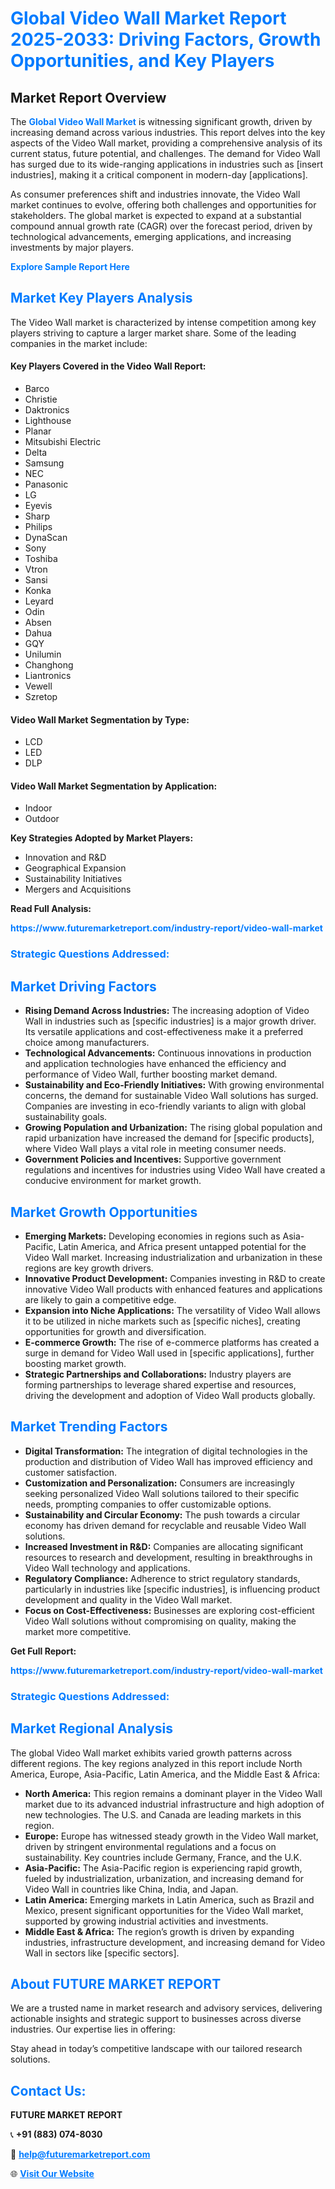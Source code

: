 <h1 style="color: #007BFF;">Global Video Wall Market Report 2025-2033: Driving Factors, Growth Opportunities, and Key Players</h1>

<section id="overview">
<h2>Market Report Overview</h2>
<p>The <a href="https://www.futuremarketreport.com/industry-report/video-wall-market" style="color: #007BFF; text-decoration: none;"><strong>Global Video Wall Market</strong></a> is witnessing significant growth, driven by increasing demand across various industries. This report delves into the key aspects of the Video Wall market, providing a comprehensive analysis of its current status, future potential, and challenges. The demand for Video Wall has surged due to its wide-ranging applications in industries such as [insert industries], making it a critical component in modern-day [applications].</p>
<p>As consumer preferences shift and industries innovate, the Video Wall market continues to evolve, offering both challenges and opportunities for stakeholders. The global market is expected to expand at a substantial compound annual growth rate (CAGR) over the forecast period, driven by technological advancements, emerging applications, and increasing investments by major players.</p>
</section>

<section id="overview">
<p><a href="https://www.futuremarketreport.com/request-sample/reportId=57397" style="color: #007BFF; text-decoration: none;"><strong>Explore Sample Report Here</strong></a></p>
</section>

<section id="key-players">
<h2 style="color: #007BFF;">Market Key Players Analysis</h2>
<p>The Video Wall market is characterized by intense competition among key players striving to capture a larger market share. Some of the leading companies in the market include:</p>
<h4>Key Players Covered in the Video Wall Report:</h4>
<ul><li>Barco</li><li>Christie</li><li>Daktronics</li><li>Lighthouse</li><li>Planar</li><li>Mitsubishi Electric</li><li>Delta</li><li>Samsung</li><li>NEC</li><li>Panasonic</li><li>LG</li><li>Eyevis</li><li>Sharp</li><li>Philips</li><li>DynaScan</li><li>Sony</li><li>Toshiba</li><li>Vtron</li><li>Sansi</li><li>Konka</li><li>Leyard</li><li>Odin</li><li>Absen</li><li>Dahua</li><li>GQY</li><li>Unilumin</li><li>Changhong</li><li>Liantronics</li><li>Vewell</li><li>Szretop</li></ul>
<h4>Video Wall Market Segmentation by Type:</h4>
<ul><li>LCD</li><li>LED</li><li>DLP</li></ul>

<h4>Video Wall Market Segmentation by Application:</h4>
<ul><li>Indoor</li><li>Outdoor</li></ul>
<p><strong>Key Strategies Adopted by Market Players:</strong></p>
<ul>
<li>Innovation and R&D</li>
<li>Geographical Expansion</li>
<li>Sustainability Initiatives</li>
<li>Mergers and Acquisitions</li>
</ul>
</section>

<section>
<p><strong>Read Full Analysis: </strong></p><a href="https://www.futuremarketreport.com/industry-report/video-wall-market" style="color: #007BFF; text-decoration: none;"><strong>https://www.futuremarketreport.com/industry-report/video-wall-market</strong></a>
<h3 style="color: #007BFF;">Strategic Questions Addressed:</h3>
</section>

<section id="driving-factors">
<h2 style="color: #007BFF;">Market Driving Factors</h2>
<ul>
<li><strong>Rising Demand Across Industries:</strong> The increasing adoption of Video Wall in industries such as [specific industries] is a major growth driver. Its versatile applications and cost-effectiveness make it a preferred choice among manufacturers.</li>
<li><strong>Technological Advancements:</strong> Continuous innovations in production and application technologies have enhanced the efficiency and performance of Video Wall, further boosting market demand.</li>
<li><strong>Sustainability and Eco-Friendly Initiatives:</strong> With growing environmental concerns, the demand for sustainable Video Wall solutions has surged. Companies are investing in eco-friendly variants to align with global sustainability goals.</li>
<li><strong>Growing Population and Urbanization:</strong> The rising global population and rapid urbanization have increased the demand for [specific products], where Video Wall plays a vital role in meeting consumer needs.</li>
<li><strong>Government Policies and Incentives:</strong> Supportive government regulations and incentives for industries using Video Wall have created a conducive environment for market growth.</li>
</ul>
</section>

<section id="growth-opportunities">
<h2 style="color: #007BFF;">Market Growth Opportunities</h2>
<ul>
<li><strong>Emerging Markets:</strong> Developing economies in regions such as Asia-Pacific, Latin America, and Africa present untapped potential for the Video Wall market. Increasing industrialization and urbanization in these regions are key growth drivers.</li>
<li><strong>Innovative Product Development:</strong> Companies investing in R&D to create innovative Video Wall products with enhanced features and applications are likely to gain a competitive edge.</li>
<li><strong>Expansion into Niche Applications:</strong> The versatility of Video Wall allows it to be utilized in niche markets such as [specific niches], creating opportunities for growth and diversification.</li>
<li><strong>E-commerce Growth:</strong> The rise of e-commerce platforms has created a surge in demand for Video Wall used in [specific applications], further boosting market growth.</li>
<li><strong>Strategic Partnerships and Collaborations:</strong> Industry players are forming partnerships to leverage shared expertise and resources, driving the development and adoption of Video Wall products globally.</li>
</ul>
</section>

<section id="trending-factors">
<h2 style="color: #007BFF;">Market Trending Factors</h2>
<ul>
<li><strong>Digital Transformation:</strong> The integration of digital technologies in the production and distribution of Video Wall has improved efficiency and customer satisfaction.</li>
<li><strong>Customization and Personalization:</strong> Consumers are increasingly seeking personalized Video Wall solutions tailored to their specific needs, prompting companies to offer customizable options.</li>
<li><strong>Sustainability and Circular Economy:</strong> The push towards a circular economy has driven demand for recyclable and reusable Video Wall solutions.</li>
<li><strong>Increased Investment in R&D:</strong> Companies are allocating significant resources to research and development, resulting in breakthroughs in Video Wall technology and applications.</li>
<li><strong>Regulatory Compliance:</strong> Adherence to strict regulatory standards, particularly in industries like [specific industries], is influencing product development and quality in the Video Wall market.</li>
<li><strong>Focus on Cost-Effectiveness:</strong> Businesses are exploring cost-efficient Video Wall solutions without compromising on quality, making the market more competitive.</li>
</ul>
</section>

<section>
<p><strong>Get Full Report: </strong></p><a href="https://www.futuremarketreport.com/industry-report/video-wall-market" style="color: #007BFF; text-decoration: none;"><strong>https://www.futuremarketreport.com/industry-report/video-wall-market</strong></a>
<h3 style="color: #007BFF;">Strategic Questions Addressed:</h3>
</section>


<section id="regional-analysis">
<h2 style="color: #007BFF;">Market Regional Analysis</h2>
<p>The global Video Wall market exhibits varied growth patterns across different regions. The key regions analyzed in this report include North America, Europe, Asia-Pacific, Latin America, and the Middle East & Africa:</p>
<ul>
<li><strong>North America:</strong> This region remains a dominant player in the Video Wall market due to its advanced industrial infrastructure and high adoption of new technologies. The U.S. and Canada are leading markets in this region.</li>
<li><strong>Europe:</strong> Europe has witnessed steady growth in the Video Wall market, driven by stringent environmental regulations and a focus on sustainability. Key countries include Germany, France, and the U.K.</li>
<li><strong>Asia-Pacific:</strong> The Asia-Pacific region is experiencing rapid growth, fueled by industrialization, urbanization, and increasing demand for Video Wall in countries like China, India, and Japan.</li>
<li><strong>Latin America:</strong> Emerging markets in Latin America, such as Brazil and Mexico, present significant opportunities for the Video Wall market, supported by growing industrial activities and investments.</li>
<li><strong>Middle East & Africa:</strong> The region’s growth is driven by expanding industries, infrastructure development, and increasing demand for Video Wall in sectors like [specific sectors].</li>
</ul>
</section>

<footer>
<h2 style="color: #007BFF;">About FUTURE MARKET REPORT</h2>
<p>We are a trusted name in market research and advisory services, delivering actionable insights and strategic support to businesses across diverse industries. Our expertise lies in offering:</p>

<p>Stay ahead in today’s competitive landscape with our tailored research solutions.</p>

<h2 style="color: #007BFF;">Contact Us:</h2>
<p><strong>FUTURE MARKET REPORT</strong></p>
<p>📞 <strong>+91 (883) 074-8030</strong></p>
<p>📧 <strong><a href="mailto:help@futuremarketreport.com" style="color: #007BFF;">help@futuremarketreport.com</a></strong></p>
<p>🌐 <strong><a href="https://www.futuremarketreport.com/" style="color: #007BFF;">Visit Our Website</a></strong></p>
</footer>